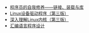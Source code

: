 * [程序员的自我修养——链接、装载与库](books/程序员的自我修养链接装载与库/notes.md)
* [Linux设备驱动程序（第三版）](books/linux-device-drivers-v3/)
* [深入理解Linux内核（第三版）](books/understanding-the-linux-kernel-v3/notes.md)
* [汇编语言程序设计](books/professional-assembly-language/)
